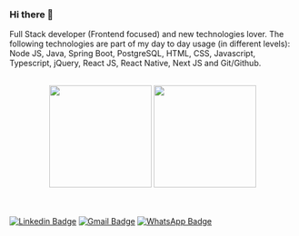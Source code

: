 ### Hi there 👋
Full Stack developer (Frontend focused) and new technologies lover. The following technologies are part of my day to day usage (in different levels): Node JS, Java, Spring Boot, PostgreSQL, HTML, CSS, Javascript, Typescript, jQuery, React JS, React Native, Next JS and Git/Github.
<br/>
<br/>

<div align="center">
  <img height="180em" src="https://github-readme-stats.vercel.app/api?username=victorbadaro&count_private=true&show_icons=true&theme=radical" />
  <img height="180em" src="https://github-readme-stats.vercel.app/api/top-langs/?username=victorbadaro&layout=compact&theme=radical" />
</div>

<br/>
<br/>

<!--
**victorbadaro/victorbadaro** is a ✨ _special_ ✨ repository because its `README.md` (this file) appears on your GitHub profile.

Here are some ideas to get you started:

- 🔭 I’m currently working on ...
- 🌱 I’m currently learning ...
- 👯 I’m looking to collaborate on ...
- 🤔 I’m looking for help with ...
- 💬 Ask me about ...
- 📫 How to reach me: ...
- 😄 Pronouns: ...
- ⚡ Fun fact: ...
-->


[![Linkedin Badge](https://img.shields.io/badge/-Victor_Badaró-blue?style=flat-square&logo=Linkedin&logoColor=white&link=https://www.linkedin.com/in/victor-badar%C3%B3/)](https://www.linkedin.com/in/victor-badar%C3%B3/)
[![Gmail Badge](https://img.shields.io/badge/-victor.badaro92@gmail.com-c14438?style=flat-square&logo=Gmail&logoColor=white&link=mailto:victor.badaro92@gmail.com)](mailto:victor.badaro92@gmail.com)
[![WhatsApp Badge](https://img.shields.io/badge/-WhatsApp-25D366?style=flat-square&logo=WhatsApp&logoColor=white&link=https://bit.ly/2ZjKtAI)](https://bit.ly/2ZjKtAI)
